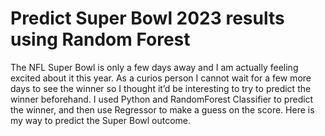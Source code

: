 # Predict Super Bowl 2023 results using Random Forest

The NFL Super Bowl is only a few days away and I am actually feeling excited about it this year. As a curios person I cannot wait for a few more days to see the winner so I thought it’d be interesting to try to predict the winner beforehand. I used Python and RandomForest Classifier to predict the winner, and then use Regressor to make a guess on the score. Here is my way to predict the Super Bowl outcome.
